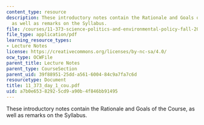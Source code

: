 ```yaml
---
content_type: resource
description: These introductory notes contain the Rationale and Goals of the Course,
  as well as remarks on the Syllabus.
file: /courses/11-373-science-politics-and-environmental-policy-fall-2004/a7b0e65382925cd9a90b4f846bb91495_11_373_day_1_cou.pdf
file_type: application/pdf
learning_resource_types:
- Lecture Notes
license: https://creativecommons.org/licenses/by-nc-sa/4.0/
ocw_type: OCWFile
parent_title: Lecture Notes
parent_type: CourseSection
parent_uid: 39f88951-25dd-a561-6004-84c9a7fa7c6d
resourcetype: Document
title: 11_373_day_1_cou.pdf
uid: a7b0e653-8292-5cd9-a90b-4f846bb91495
---
```

These introductory notes contain the Rationale and Goals of the Course, as well as remarks on the Syllabus.
